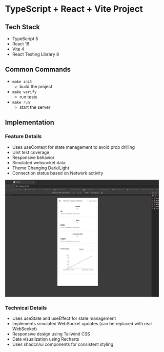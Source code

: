 # TypeScript + React + Vite Project

## Tech Stack

- TypeScript 5
- React 18
- Vite 4
- React Testing Library 8

## Common Commands

- `make init`
  - build the project
- `make verify`
  - run tests
- `make run`
  - start the server

## Implementation

### Feature Details

- Uses useContext for state management to avoid prop drilling
- Unit test coverage
- Responsive behavior
- Simulated websocket data
- Theme Changing Dark/Light
- Connection status based on Network activity

![img](./preview.gif)

### Technical Details

- Uses useState and useEffect for state management
- Implements simulated WebSocket updates (can be replaced with real WebSocket)
- Responsive design using Tailwind CSS
- Data visualization using Recharts
- Uses shadcn/ui components for consistent styling


